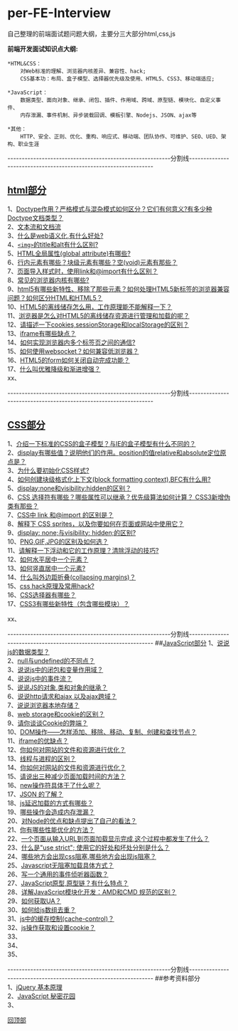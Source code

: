<a name='回顶部'></a>  
# per-FE-Interview
自己整理的前端面试题问题大纲，主要分三大部分html,css,js  

**前端开发面试知识点大纲:**
	
	*HTML&CSS：
		对Web标准的理解、浏览器内核差异、兼容性、hack;
		CSS基本功：布局、盒子模型、选择器优先级及使用、HTML5、CSS3、移动端适应;

	*JavaScript：
		数据类型、面向对象、继承、闭包、插件、作用域、跨域、原型链、模块化、自定义事件、
		内存泄漏、事件机制、异步装载回调、模板引擎、Nodejs、JSON、ajax等

	*其他：
		HTTP、安全、正则、优化、重构、响应式、移动端、团队协作、可维护、SEO、UED、架构、职业生涯 
---------------------------------------------------------分割线-----------------------------------------------------------------

## [html部分](/html部分的问题及答案.md)  
1、[Doctype作用？严格模式与混杂模式如何区分？它们有何意义?有多少种Doctype文档类型？](/html部分的问题及答案.md#1)  
2、[文本流和文档流](/html部分的问题及答案.md#2)    
3、[什么是web语义化,有什么好处?](/html部分的问题及答案.md#3)    
4、[`<img>`的title和alt有什么区别?](/html部分的问题及答案.md#4)   
5、[HTML全局属性(global attribute)有哪些?](/html部分的问题及答案.md#5)  
6、[行内元素有哪些？块级元素有哪些？空(void)元素有那些？](/html部分的问题及答案.md#6)  
7、[页面导入样式时，使用link和@import有什么区别？](/html部分的问题及答案.md#7)  
8、[常见的浏览器内核有哪些?](/html部分的问题及答案.md#8)   
9、[html5有哪些新特性、移除了那些元素？如何处理HTML5新标签的浏览器兼容问题？如何区分HTML和HTML5？](/html部分的问题及答案.md#9)  
10、[HTML5的离线储存怎么用，工作原理能不能解释一下？](/html部分的问题及答案.md#10)  
11、[浏览器是怎么对HTML5的离线储存资源进行管理和加载的呢？](/html部分的问题及答案.md#11)  
12、[请描述一下cookies,sessionStorage和localStorage的区别？](/html部分的问题及答案.md#12)  
13、[iframe有哪些缺点？](/html部分的问题及答案.md#13)  
14、[如何实现浏览器内多个标签页之间的通信? ](/html部分的问题及答案.md#14)  
15、[如何使用websocket？如何兼容低浏览器？](/html部分的问题及答案.md#15)  
16、[HTML5的form如何关闭自动完成功能？](/html部分的问题及答案.md#16)   
17、[什么叫优雅降级和渐进增强？](/html部分的问题及答案.md#17)   
xx、[](#) 

  
---------------------------------------------------------分割线-----------------------------------------------------------------

## [CSS部分](/css部分的问题及答案.md)  
1、[介绍一下标准的CSS的盒子模型？与IE的盒子模型有什么不同的？](/css部分的问题及答案.md#1)   
2、[display有哪些值？说明他们的作用。position的值relative和absolute定位原点是？](/css部分的问题及答案.md#2)  
3、[为什么要初始化CSS样式?](/css部分的问题及答案.md#3)  
4、[如何创建块级格式化上下文(block formatting context),BFC有什么用?](/css部分的问题及答案.md#4)    
5、[display:none和visibility:hidden的区别？](/css部分的问题及答案.md#5)    
6、[CSS 选择符有哪些？哪些属性可以继承？优先级算法如何计算？ CSS3新增伪类有那些？ ](/css部分的问题及答案.md#6)   
7、[CSS中 link 和@import 的区别是？](/css部分的问题及答案.md#7)  
8、[解释下 CSS sprites，以及你要如何在页面或网站中使用它？](/css部分的问题及答案.md#8)  
9、[display: none;与visibility: hidden;的区别?](/css部分的问题及答案.md#9)  
10、[PNG,GIF,JPG的区别及如何选？](/css部分的问题及答案.md#10)   
11、[请解释一下浮动和它的工作原理？清除浮动的技巧?](/css部分的问题及答案.md#11)   
12、[如何水平居中一个元素？](/css部分的问题及答案.md#12)  
13、[如何竖直居中一个元素?](/css部分的问题及答案.md#13)  
14、[什么叫外边距折叠(collapsing margins)？](/css部分的问题及答案.md#14)  
15、[css hack原理及常用hack?](/css部分的问题及答案.md#15)  
16、[CSS选择器有哪些？](/css部分的问题及答案.md#16)  
17、[CSS3有哪些新特性（包含哪些模块）？](/css部分的问题及答案.md#17)  

xx、[](#)  

---------------------------------------------------------分割线-----------------------------------------------------------------
##[JavaScript部分](/javascript部分的问题及答案.md)
1、[说说js的数据类型？](/javascript部分的问题及答案.md#1)   
2、[null与undefined的不同点？](/javascript部分的问题及答案.md#2)  
3、[说说js中的闭包和变量作用域？](/javascript部分的问题及答案.md#3)  
4、[说说js中的事件流？](/javascript部分的问题及答案.md#4)    
5、[说说JS的对象,类和对象的继承？](/javascript部分的问题及答案.md#5)    
6、[说说http请求和ajax 以及ajax跨域？](/javascript部分的问题及答案.md#6)   
7、[说说浏览器本地存储？](/javascript部分的问题及答案.md#7)  
8、[web storage和cookie的区别？](/javascript部分的问题及答案.md#8)  
9、[请你谈谈Cookie的弊端？](/javascript部分的问题及答案.md#9)  
10、[DOM操作——怎样添加、移除、移动、复制、创建和查找节点？](/javascript部分的问题及答案.md#10)   
11、[iframe的优缺点？](/javascript部分的问题及答案.md#11)   
12、[你如何对网站的文件和资源进行优化？](/javascript部分的问题及答案.md#12)  
13、[线程与进程的区别？](/javascript部分的问题及答案.md#13)  
14、[你如何对网站的文件和资源进行优化？](/javascript部分的问题及答案.md#14)  
15、[请说出三种减少页面加载时间的方法？](/javascript部分的问题及答案.md#15)  
16、[new操作符具体干了什么呢？](/javascript部分的问题及答案.md#16)  
17、[JSON 的了解？](/javascript部分的问题及答案.md#17)  
18、[js延迟加载的方式有哪些？](/javascript部分的问题及答案.md#18)  
19、[哪些操作会造成内存泄漏？](/javascript部分的问题及答案.md#19)  
20、[对Node的优点和缺点提出了自己的看法？](/javascript部分的问题及答案.md#20)  
21、[你有哪些性能优化的方法？](/javascript部分的问题及答案.md#21)  
22、[一个页面从输入URL到页面加载显示完成,这个过程中都发生了什么？](/javascript部分的问题及答案.md#22)  
23、[什么是"use strict"; 使用它的好处和坏处分别是什么？](/javascript部分的问题及答案.md#23)  
24、[哪些地方会出现css阻塞,哪些地方会出现js阻塞？](/javascript部分的问题及答案.md#24)  
25、[Javascript无阻塞加载具体方式？](/javascript部分的问题及答案.md#25)  
26、[写一个通用的事件侦听器函数？](/javascript部分的问题及答案.md#26)  
27、[JavaScript原型,原型链？有什么特点？](/javascript部分的问题及答案.md#27)  
28、[详解JavaScript模块化开发：AMD和CMD 规范的区别？](/javascript部分的问题及答案.md#28)  
29、[如何获取UA？](/javascript部分的问题及答案.md#29)  
30、[如何给js数组去重？](/javascript部分的问题及答案.md#30)  
31、[js中的缓存控制(cache-control)？](/javascript部分的问题及答案.md#31)  
32、[js操作获取和设置cookie？](/javascript部分的问题及答案.md#32)  
33、[](#33)  
34、[](#34)  
35、[](#35)  

---------------------------------------------------------分割线-----------------------------------------------------------------
##参考资料部分  
1、[jQuery 基本原理](http://docs.huihoo.com/jquery/jquery-fundamentals/zh-cn/index.html)  
2、[JavaScript 秘密花园](http://bonsaiden.github.io/JavaScript-Garden/zh/)  
3、[](#3)  
<!-- 4、[](#4)  
5、[](#5)  
6、[](#6)  
 -->




[回顶部](#回顶部)